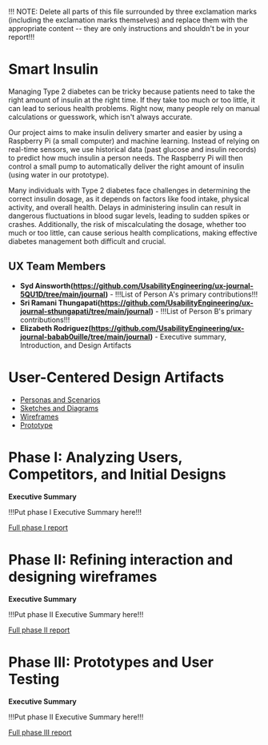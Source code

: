 !!! NOTE: Delete all parts of this file surrounded by three exclamation marks (including the exclamation marks themselves) and replace them with the appropriate content -- they are only instructions and shouldn't be in your report!!!

# Smart Insulin

Managing Type 2 diabetes can be tricky because patients need to take the right amount of insulin at the right time. If they take too much or too little, it can lead to serious health problems. Right now, many people rely on manual calculations or guesswork, which isn't always accurate.

Our project aims to make insulin delivery smarter and easier by using a Raspberry Pi (a small computer) and machine learning. Instead of relying on real-time sensors, we use historical data (past glucose and insulin records) to predict how much insulin a person needs. The Raspberry Pi will then control a small pump to automatically deliver the right amount of insulin (using water in our prototype).

Many individuals with Type 2 diabetes face challenges in determining the correct insulin dosage, as it depends on factors like food intake, physical activity, and overall health. Delays in administering insulin can result in dangerous fluctuations in blood sugar levels, leading to sudden spikes or crashes. Additionally, the risk of miscalculating the dosage, whether too much or too little, can cause serious health complications, making effective diabetes management both difficult and crucial.

## UX Team Members

* **Syd Ainsworth(https://github.com/UsabilityEngineering/ux-journal-5QU1D/tree/main/journal)** - !!!List of Person A's primary contributions!!!
* **Sri Ramani Thungapati(https://github.com/UsabilityEngineering/ux-journal-sthungapati/tree/main/journal)** - !!!List of Person B's primary contributions!!!
* **Elizabeth Rodriguez(https://github.com/UsabilityEngineering/ux-journal-babab0uille/tree/main/journal)** - Executive summary, Introduction, and Design Artifacts

# User-Centered Design Artifacts

* [Personas and Scenarios](personas/)
* [Sketches and Diagrams](sketches/)
* [Wireframes](wireframes/)
* [Prototype](#)

# Phase I: Analyzing Users, Competitors, and Initial Designs

**Executive Summary**

!!!Put phase I Executive Summary here!!!

[Full phase I report](phaseI/)

# Phase II: Refining interaction and designing wireframes

**Executive Summary**

!!!Put phase II Executive Summary here!!!

[Full phase II report](phaseII/)

# Phase III: Prototypes and User Testing

**Executive Summary**

!!!Put phase II Executive Summary here!!!

[Full phase III report](phaseIII/)
